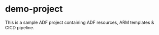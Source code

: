 # demo-project
This is a sample ADF project containing ADF resources, ARM templates & CICD pipeline.
